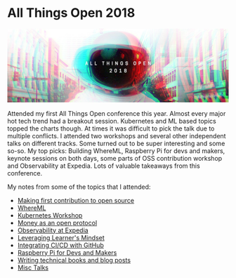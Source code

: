 # All Things Open 2018

![ATO-Logo](images/ATO-Logo.jpg)

Attended my first All Things Open conference this year. Almost every major hot tech trend had a breakout session. Kubernetes and ML based topics topped the charts though. At times it was difficult to pick the talk due to multiple conflicts. I attended two workshops and several other independent talks on different tracks. Some turned out to be super interesting and some so-so. My top picks: Building WhereML, Raspberry Pi for devs and makers, keynote sessions on both days, some parts of OSS contribution workshop and Observability at Expedia. Lots of valuable takeaways from this conference. 

My notes from some of the topics that I attended:

- [Making first contribution to open source](docs/Making%20first%20contribution%20to%20Open%20Source.pdf)
- [WhereML](docs/Building-WhereML.pdf)
- [Kubernetes Workshop](docs/Kubernetes%20Workshop.pdf)
- [Money as an open protocol](docs/Money%20as%20an%20Open%20Protocol.pdf)
- [Observability at Expedia](docs/Observability%20at%20Expedia.pdf)
- [Leveraging Learner's Mindset](docs/Open%20Source,%20Open%20Mind,%20Leveraging%20a%20learner’s%20mindset..pdf)
- [Integrating CI/CD with GitHub](docs/Integrating-CI-CD-with-GitHub.pdf)
- [Raspberry Pi for Devs and Makers](docs/Raspberry%20Pi%20for%20Developers%20and%20Makers.pdf)
- [Writing technical books and blog posts](docs/Writing%20technical%20book%20and%20blog%20post.pdf)
- [Misc Talks](docs/Miscellaneous%20Talks.pdf)